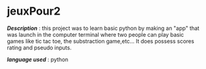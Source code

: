 # jeuxPour2

***Description*** : this project was to learn basic python by making an "app" that was launch in the computer terminal where two people can play basic games like tic tac toe, the substraction game,etc... It does possess scores rating and pseudo inputs.

***language used*** : python
